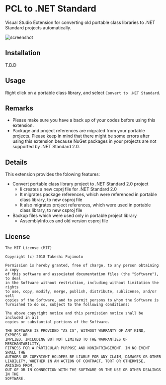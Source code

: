 # PCL to .NET Standard

Visual Studio Extension for converting old portable class libraries to .NET Standard projects automatically.

![screenshot](https://raw.githubusercontent.com/tafuji/Pcl-To-NetStandard/master/Screenshots/Screenshot.png)

## Installation

T.B.D

## Usage

Right click on a portable class library, and select ```Convert to .NET Standard```.

## Remarks

- Please make sure you have a back up of your codes before using this extension.
- Package and project references are migrated from your portable projects. Please keep in mind that there might be some errors  after using this extension because NuGet packages in your projects are not supported by .NET Standard 2.0.

## Details

This extension provides the folowing features:

- Convert portable class library project to .NET Standard 2.0 project
    - Ii creates a new csprj file for .NET Standard 2.0
    - It migrates package references, which were referenced in portable class library, to new csproj file
    - It also migrates project references, which were used in portable class library, to new csproj file
- Backup files which were used only in portable project library
    - AssemblyInfo.cs and old version csproj file

## License

```
The MIT License (MIT)

Copyright (c) 2018 Takeshi Fujimoto

Permission is hereby granted, free of charge, to any person obtaining a copy
of this software and associated documentation files (the "Software"), to deal
in the Software without restriction, including without limitation the rights
to use, copy, modify, merge, publish, distribute, sublicense, and/or sell
copies of the Software, and to permit persons to whom the Software is
furnished to do so, subject to the following conditions:

The above copyright notice and this permission notice shall be included in all
copies or substantial portions of the Software.

THE SOFTWARE IS PROVIDED "AS IS", WITHOUT WARRANTY OF ANY KIND, EXPRESS OR
IMPLIED, INCLUDING BUT NOT LIMITED TO THE WARRANTIES OF MERCHANTABILITY,
FITNESS FOR A PARTICULAR PURPOSE AND NONINFRINGEMENT. IN NO EVENT SHALL THE
AUTHORS OR COPYRIGHT HOLDERS BE LIABLE FOR ANY CLAIM, DAMAGES OR OTHER
LIABILITY, WHETHER IN AN ACTION OF CONTRACT, TORT OR OTHERWISE, ARISING FROM,
OUT OF OR IN CONNECTION WITH THE SOFTWARE OR THE USE OR OTHER DEALINGS IN THE
SOFTWARE.
```
